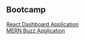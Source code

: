 ## Bootcamp

[React Dashboard Application](https://github.com/AkashTTN/React-Project/)  
[MERN Buzz Application](https://github.com/AkashTTN/MERN-Project/)